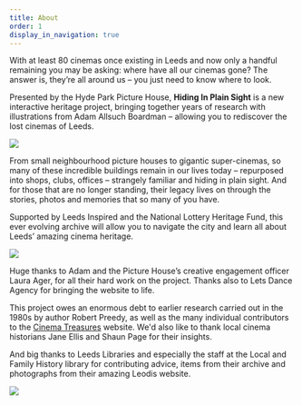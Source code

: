 ```yaml
---
title: About
order: 1
display_in_navigation: true
---
```

With at least 80 cinemas once existing in Leeds and now only a handful remaining you may be asking: where have all our cinemas gone? The answer is, they’re all around us – you just need to know where to look.

Presented by the Hyde Park Picture House, **Hiding In Plain Sight** is a new interactive heritage project, bringing together years of research with illustrations from Adam Allsuch Boardman – allowing you to rediscover the lost cinemas of Leeds.



![](https://res.cloudinary.com/hpph/image/upload/v1597279423/hidinginplainsight/Alexandra_about_.4_copy.jpg)



From small neighbourhood picture houses to gigantic super-cinemas, so many of these incredible buildings remain in our lives today – repurposed into shops, clubs, offices – strangely familiar and hiding in plain sight. And for those that are no longer standing, their legacy lives on through the stories, photos and memories that so many of you have.

Supported by Leeds Inspired and the National Lottery Heritage Fund, this ever evolving archive will allow you to navigate the city and learn all about Leeds’ amazing cinema heritage.



![](https://res.cloudinary.com/hpph/image/upload/v1597279241/hidinginplainsight/Abbey_about_.4.jpg)



Huge thanks to Adam and the Picture House’s creative engagement officer Laura Ager, for all their hard work on the project. Thanks also to Lets Dance Agency for bringing the website to life. 

This project owes an enormous debt to earlier research carried out in the 1980s by author Robert Preedy, as well as the many individual contributors to the [Cinema Treasures](http://cinematreasures.org/) website. We'd also like to thank local cinema historians Jane Ellis and Shaun Page for their insights. 

And big thanks to Leeds Libraries and especially the staff at the Local and Family History library for contributing advice, items from their archive and photographs from their amazing Leodis website.

![](https://res.cloudinary.com/hpph/image/upload/v1597398941/hidinginplainsight/website_logos.jpg)